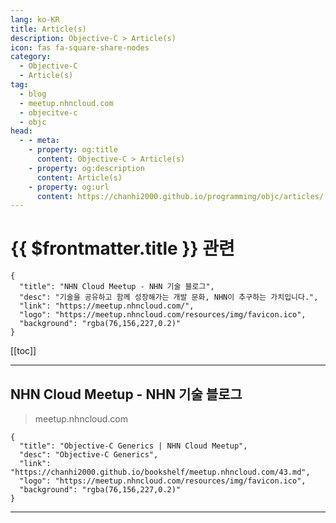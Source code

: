 ```yaml
---
lang: ko-KR
title: Article(s)
description: Objective-C > Article(s)
icon: fas fa-square-share-nodes
category: 
  - Objective-C
  - Article(s)
tag: 
  - blog
  - meetup.nhncloud.com
  - objecitve-c
  - objc
head:
  - - meta:
    - property: og:title
      content: Objective-C > Article(s)
    - property: og:description
      content: Article(s)
    - property: og:url
      content: https://chanhi2000.github.io/programming/objc/articles/
---
```


# {{ $frontmatter.title }} 관련

```component VPCard
{
  "title": "NHN Cloud Meetup - NHN 기술 블로그",
  "desc": "기술을 공유하고 함께 성장해가는 개발 문화, NHN이 추구하는 가치입니다.",
  "link": "https://meetup.nhncloud.com/",
  "logo": "https://meetup.nhncloud.com/resources/img/favicon.ico",
  "background": "rgba(76,156,227,0.2)"
}
```

[[toc]]

---

## NHN Cloud Meetup - NHN 기술 블로그

> meetup.nhncloud.com

```component VPCard
{
  "title": "Objective-C Generics | NHN Cloud Meetup",
  "desc": "Objective-C Generics",
  "link": "https://chanhi2000.github.io/bookshelf/meetup.nhncloud.com/43.md",
  "logo": "https://meetup.nhncloud.com/resources/img/favicon.ico",
  "background": "rgba(76,156,227,0.2)"
}
```

---

<TagLinks />